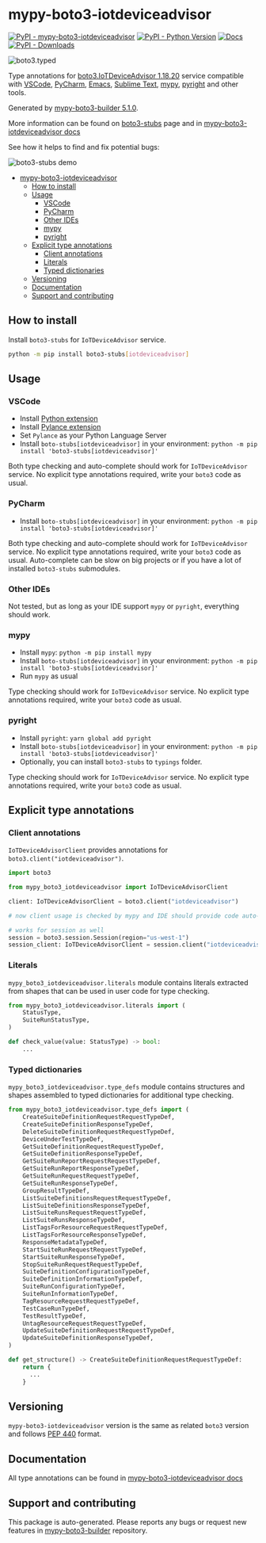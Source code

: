<a id="mypy-boto3-iotdeviceadvisor"></a>

# mypy-boto3-iotdeviceadvisor

[![PyPI - mypy-boto3-iotdeviceadvisor](https://img.shields.io/pypi/v/mypy-boto3-iotdeviceadvisor.svg?color=blue)](https://pypi.org/project/mypy-boto3-iotdeviceadvisor)
[![PyPI - Python Version](https://img.shields.io/pypi/pyversions/mypy-boto3-iotdeviceadvisor.svg?color=blue)](https://pypi.org/project/mypy-boto3-iotdeviceadvisor)
[![Docs](https://img.shields.io/readthedocs/mypy-boto3-builder.svg?color=blue)](https://mypy-boto3-builder.readthedocs.io/)
[![PyPI - Downloads](https://img.shields.io/pypi/dw/mypy-boto3-iotdeviceadvisor?color=blue)](https://pypistats.org/packages/mypy-boto3-iotdeviceadvisor)

![boto3.typed](https://github.com/vemel/mypy_boto3_builder/raw/master/logo.png)

Type annotations for
[boto3.IoTDeviceAdvisor 1.18.20](https://boto3.amazonaws.com/v1/documentation/api/1.18.20/reference/services/iotdeviceadvisor.html#IoTDeviceAdvisor)
service compatible with [VSCode](https://code.visualstudio.com/),
[PyCharm](https://www.jetbrains.com/pycharm/),
[Emacs](https://www.gnu.org/software/emacs/),
[Sublime Text](https://www.sublimetext.com/),
[mypy](https://github.com/python/mypy),
[pyright](https://github.com/microsoft/pyright) and other tools.

Generated by
[mypy-boto3-builder 5.1.0](https://github.com/vemel/mypy_boto3_builder).

More information can be found on
[boto3-stubs](https://pypi.org/project/boto3-stubs/) page and in
[mypy-boto3-iotdeviceadvisor docs](https://vemel.github.io/boto3_stubs_docs/mypy_boto3_iotdeviceadvisor/)

See how it helps to find and fix potential bugs:

![boto3-stubs demo](https://github.com/vemel/mypy_boto3_builder/raw/master/demo.gif)

- [mypy-boto3-iotdeviceadvisor](#mypy-boto3-iotdeviceadvisor)
  - [How to install](#how-to-install)
  - [Usage](#usage)
    - [VSCode](#vscode)
    - [PyCharm](#pycharm)
    - [Other IDEs](#other-ides)
    - [mypy](#mypy)
    - [pyright](#pyright)
  - [Explicit type annotations](#explicit-type-annotations)
    - [Client annotations](#client-annotations)
    - [Literals](#literals)
    - [Typed dictionaries](#typed-dictionaries)
  - [Versioning](#versioning)
  - [Documentation](#documentation)
  - [Support and contributing](#support-and-contributing)

<a id="how-to-install"></a>

## How to install

Install `boto3-stubs` for `IoTDeviceAdvisor` service.

```bash
python -m pip install boto3-stubs[iotdeviceadvisor]
```

<a id="usage"></a>

## Usage

<a id="vscode"></a>

### VSCode

- Install
  [Python extension](https://marketplace.visualstudio.com/items?itemName=ms-python.python)
- Install
  [Pylance extension](https://marketplace.visualstudio.com/items?itemName=ms-python.vscode-pylance)
- Set `Pylance` as your Python Language Server
- Install `boto-stubs[iotdeviceadvisor]` in your environment:
  `python -m pip install 'boto3-stubs[iotdeviceadvisor]'`

Both type checking and auto-complete should work for `IoTDeviceAdvisor`
service. No explicit type annotations required, write your `boto3` code as
usual.

<a id="pycharm"></a>

### PyCharm

- Install `boto-stubs[iotdeviceadvisor]` in your environment:
  `python -m pip install 'boto3-stubs[iotdeviceadvisor]'`

Both type checking and auto-complete should work for `IoTDeviceAdvisor`
service. No explicit type annotations required, write your `boto3` code as
usual. Auto-complete can be slow on big projects or if you have a lot of
installed `boto3-stubs` submodules.

<a id="other-ides"></a>

### Other IDEs

Not tested, but as long as your IDE support `mypy` or `pyright`, everything
should work.

<a id="mypy"></a>

### mypy

- Install `mypy`: `python -m pip install mypy`
- Install `boto-stubs[iotdeviceadvisor]` in your environment:
  `python -m pip install 'boto3-stubs[iotdeviceadvisor]'`
- Run `mypy` as usual

Type checking should work for `IoTDeviceAdvisor` service. No explicit type
annotations required, write your `boto3` code as usual.

<a id="pyright"></a>

### pyright

- Install `pyright`: `yarn global add pyright`
- Install `boto-stubs[iotdeviceadvisor]` in your environment:
  `python -m pip install 'boto3-stubs[iotdeviceadvisor]'`
- Optionally, you can install `boto3-stubs` to `typings` folder.

Type checking should work for `IoTDeviceAdvisor` service. No explicit type
annotations required, write your `boto3` code as usual.

<a id="explicit-type-annotations"></a>

## Explicit type annotations

<a id="client-annotations"></a>

### Client annotations

`IoTDeviceAdvisorClient` provides annotations for
`boto3.client("iotdeviceadvisor")`.

```python
import boto3

from mypy_boto3_iotdeviceadvisor import IoTDeviceAdvisorClient

client: IoTDeviceAdvisorClient = boto3.client("iotdeviceadvisor")

# now client usage is checked by mypy and IDE should provide code auto-complete

# works for session as well
session = boto3.session.Session(region="us-west-1")
session_client: IoTDeviceAdvisorClient = session.client("iotdeviceadvisor")
```

<a id="literals"></a>

### Literals

`mypy_boto3_iotdeviceadvisor.literals` module contains literals extracted from
shapes that can be used in user code for type checking.

```python
from mypy_boto3_iotdeviceadvisor.literals import (
    StatusType,
    SuiteRunStatusType,
)

def check_value(value: StatusType) -> bool:
    ...
```

<a id="typed-dictionaries"></a>

### Typed dictionaries

`mypy_boto3_iotdeviceadvisor.type_defs` module contains structures and shapes
assembled to typed dictionaries for additional type checking.

```python
from mypy_boto3_iotdeviceadvisor.type_defs import (
    CreateSuiteDefinitionRequestRequestTypeDef,
    CreateSuiteDefinitionResponseTypeDef,
    DeleteSuiteDefinitionRequestRequestTypeDef,
    DeviceUnderTestTypeDef,
    GetSuiteDefinitionRequestRequestTypeDef,
    GetSuiteDefinitionResponseTypeDef,
    GetSuiteRunReportRequestRequestTypeDef,
    GetSuiteRunReportResponseTypeDef,
    GetSuiteRunRequestRequestTypeDef,
    GetSuiteRunResponseTypeDef,
    GroupResultTypeDef,
    ListSuiteDefinitionsRequestRequestTypeDef,
    ListSuiteDefinitionsResponseTypeDef,
    ListSuiteRunsRequestRequestTypeDef,
    ListSuiteRunsResponseTypeDef,
    ListTagsForResourceRequestRequestTypeDef,
    ListTagsForResourceResponseTypeDef,
    ResponseMetadataTypeDef,
    StartSuiteRunRequestRequestTypeDef,
    StartSuiteRunResponseTypeDef,
    StopSuiteRunRequestRequestTypeDef,
    SuiteDefinitionConfigurationTypeDef,
    SuiteDefinitionInformationTypeDef,
    SuiteRunConfigurationTypeDef,
    SuiteRunInformationTypeDef,
    TagResourceRequestRequestTypeDef,
    TestCaseRunTypeDef,
    TestResultTypeDef,
    UntagResourceRequestRequestTypeDef,
    UpdateSuiteDefinitionRequestRequestTypeDef,
    UpdateSuiteDefinitionResponseTypeDef,
)

def get_structure() -> CreateSuiteDefinitionRequestRequestTypeDef:
    return {
      ...
    }
```

<a id="versioning"></a>

## Versioning

`mypy-boto3-iotdeviceadvisor` version is the same as related `boto3` version
and follows [PEP 440](https://www.python.org/dev/peps/pep-0440/) format.

<a id="documentation"></a>

## Documentation

All type annotations can be found in
[mypy-boto3-iotdeviceadvisor docs](https://vemel.github.io/boto3_stubs_docs/mypy_boto3_iotdeviceadvisor/)

<a id="support-and-contributing"></a>

## Support and contributing

This package is auto-generated. Please reports any bugs or request new features
in [mypy-boto3-builder](https://github.com/vemel/mypy_boto3_builder/issues/)
repository.
